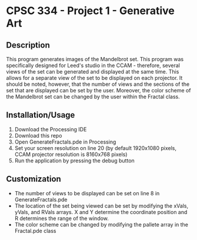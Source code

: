 # CPSC 334 - Project 1 - Generative Art

## Description
This program generates images of the Mandelbrot set. This program was specifically designed for Leed's studio in the CCAM - therefore, several views of the set can be generated and displayed at the same time. This allows for a separate view of the set to be displayed on each projector. It should be noted, however, that the number of views and the sections of the set that are displayed can be set by the user. Moreover, the color scheme of the Mandelbrot set can be changed by the user within the Fractal class.

## Installation/Usage
1. Download the Processing IDE
2. Download this repo
3. Open GenerateFractals.pde in Processing
4. Set your screen resolution on line 20 (by default 1920x1080 pixels, CCAM projector resolution is 8160x768 pixels)
5. Run the application by pressing the debug button

## Customization
- The number of views to be displayed can be set on line 8 in GenerateFractals.pde
- The location of the set being viewed can be set by modifying the xVals, yVals, and RVals arrays. X and Y determine the coordinate position and R determines the range of the window.
- The color scheme can be changed by modifying the pallete array in the Fractal.pde class